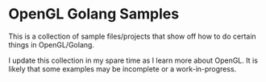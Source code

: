 # OpenGL Golang Samples

This is a collection of sample files/projects that show off how to do certain things in OpenGL/Golang.

I update this collection in my spare time as I learn more about OpenGL.
It is likely that some examples may be incomplete or a work-in-progress.

